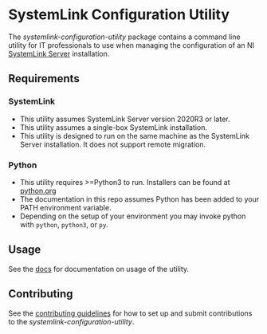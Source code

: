 # SystemLink Configuration Utility

The *systemlink-configuration-utility* package contains a command line utility for IT professionals to use
when managing the configuration of an NI [SystemLink Server](https://ni.com/systemlink) installation.

## Requirements

### SystemLink
- This utility assumes SystemLink Server version 2020R3 or later.
- This utility assumes a single-box SystemLink installation.
- This utility is designed to run on the same machine as the SystemLink Server installation. It does not support remote migration.

### Python
- This utility requires >=Python3 to run. Installers can be found at [python.org](https://www.python.org/downloads/)
- The documentation in this repo assumes Python has been added to your PATH environment variable.
- Depending on the setup of your environment you may invoke python with `python`, `python3`, or `py`.

## Usage

See the [docs](docs) for documentation on usage of the utility.

## Contributing

See the [contributing guidelines](CONTRIBUTING.md) for how to set up and submit
contributions to the *systemlink-configuration-utility*.
